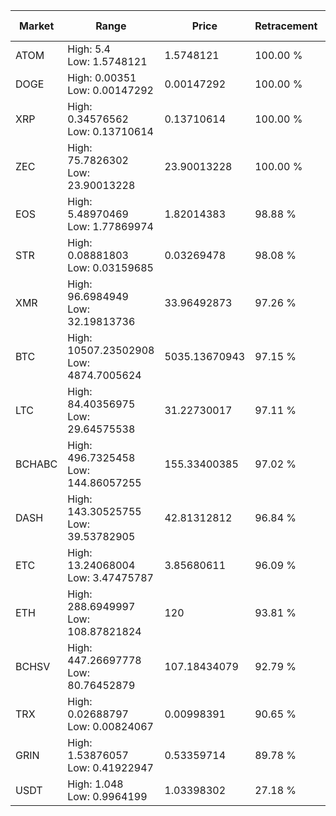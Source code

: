 | Market | Range | Price| Retracement | Doubles to 50% |
| --- | --- | --- | --- | --- |
| ATOM | High: 5.4<br />Low: 1.5748121 | 1.5748121 | 100.00 % | 2.21 |
| DOGE | High: 0.00351<br />Low: 0.00147292 | 0.00147292 | 100.00 % | 1.69 |
| XRP | High: 0.34576562<br />Low: 0.13710614 | 0.13710614 | 100.00 % | 1.76 |
| ZEC | High: 75.7826302<br />Low: 23.90013228 | 23.90013228 | 100.00 % | 2.09 |
| EOS | High: 5.48970469<br />Low: 1.77869974 | 1.82014383 | 98.88 % | 2.00 |
| STR | High: 0.08881803<br />Low: 0.03159685 | 0.03269478 | 98.08 % | 1.84 |
| XMR | High: 96.6984949<br />Low: 32.19813736 | 33.96492873 | 97.26 % | 1.90 |
| BTC | High: 10507.23502908<br />Low: 4874.7005624 | 5035.13670943 | 97.15 % | 1.53 |
| LTC | High: 84.40356975<br />Low: 29.64575538 | 31.22730017 | 97.11 % | 1.83 |
| BCHABC | High: 496.7325458<br />Low: 144.86057255 | 155.33400385 | 97.02 % | 2.07 |
| DASH | High: 143.30525755<br />Low: 39.53782905 | 42.81312812 | 96.84 % | 2.14 |
| ETC | High: 13.24068004<br />Low: 3.47475787 | 3.85680611 | 96.09 % | 2.17 |
| ETH | High: 288.6949997<br />Low: 108.87821824 | 120 | 93.81 % | 1.66 |
| BCHSV | High: 447.26697778<br />Low: 80.76452879 | 107.18434079 | 92.79 % | 2.46 |
| TRX | High: 0.02688797<br />Low: 0.00824067 | 0.00998391 | 90.65 % | 1.76 |
| GRIN | High: 1.53876057<br />Low: 0.41922947 | 0.53359714 | 89.78 % | 1.83 |
| USDT | High: 1.048<br />Low: 0.9964199 | 1.03398302 | 27.18 % | 0.00 |
